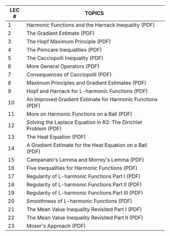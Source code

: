 | LEC # | TOPICS |
|---------|---------|
| 1 | Harmonic Functions and the Harnack Inequality (PDF) |
| 2 | The Gradient Estimate (PDF) |
| 3 | The Hopf Maximum Principle (PDF) |
| 4 | The Poincare Inequalities (PDF) |
| 5 | The Cacciopolli Inequality (PDF) |
| 6 | More General Operators (PDF) |
| 7 | Consequences of Cacciopolli (PDF) |
| 8 | Maximum Principles and Gradient Estimates (PDF) |
| 9 | Hopf and Harnack for L-harmonic Functions (PDF) |
| 10 | An Improved Gradient Estimate for Harmonic Functions (PDF) |
| 11 | More on Harmonic Functions on a Ball (PDF) |
| 12 | Solving the Laplace Equation in R2: The Dirichlet Problem (PDF) |
| 13 | The Heat Equation (PDF) |
| 14 | A Gradient Estimate for the Heat Equation on a Ball (PDF) |
| 15 | Campanato's Lemma and Morrey's Lemma (PDF) |
| 16 | Five Inequalities for Harmonic Functions (PDF) |
| 17 | Regularity of L-harmonic Functions Part I (PDF) |
| 18 | Regularity of L-harmonic Functions Part II (PDF) |
| 19 | Regularity of L-harmonic Functions Part III (PDF) |
| 20 | Smoothness of L-harmonic Functions (PDF) |
| 21 | The Mean Value Inequality Revisited Part I (PDF) |
| 22 | The Mean Value Inequality Revisited Part II (PDF) |
| 23 | Moser's Approach (PDF) |